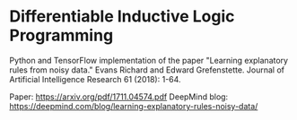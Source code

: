 # Differentiable Inductive Logic Programming

Python and TensorFlow implementation of the paper "Learning explanatory rules from noisy data." Evans Richard and Edward Grefenstette. Journal of Artificial Intelligence Research 61 (2018): 1-64.

Paper: https://arxiv.org/pdf/1711.04574.pdf
DeepMind blog: https://deepmind.com/blog/learning-explanatory-rules-noisy-data/
